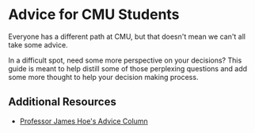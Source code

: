 # Advice for CMU Students

Everyone has a different path at CMU, but that doesn't mean we can't all take some advice.

In a difficult spot, need some more perspective on your decisions? This guide is meant to help distill some of those perplexing questions and add some more thought to help your decision making process.

## Additional Resources

- [Professor James Hoe's Advice Column](http://users.ece.cmu.edu/~jhoe/doku/doku.php?id=advice_column)